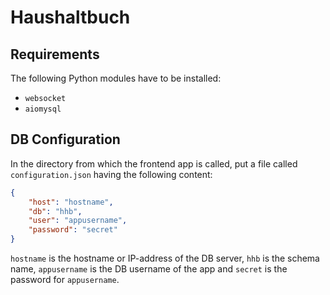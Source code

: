 # Haushaltbuch

## Requirements
The following Python modules have to be installed:
* `websocket`
* `aiomysql`


## DB Configuration

In the directory from which the frontend app is called, put a file called `configuration.json` having the following content:
```json
{
    "host": "hostname",
    "db": "hhb",
    "user": "appusername",
    "password": "secret"
}
```
`hostname` is the hostname or IP-address of the DB server, `hhb` is the schema name, `appusername` is the DB username of the app and `secret` is the password for `appusername`.